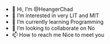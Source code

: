 - 👋 Hi, I’m @HeangerChad
- 👀 I’m interested in very LIT and MIT
- 🌱 I’m currently learning Programming
- 💞️ I’m looking to collaborate on No
- 📫 How to reach me Nice to meet you

<!---
HeangerChad/HeangerChad is a ✨ special ✨ repository because its `README.md` (this file) appears on your GitHub profile.
You can click the Preview link to take a look at your changes.
--->

